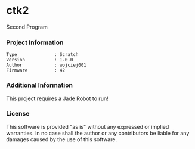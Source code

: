 ctk2
================

Second Program

### Project Information
```
Type              : Scratch
Version           : 1.0.0
Author            : wojciej001
Firmware          : 42
```

### Additional Information
This project requires a Jade Robot to run!

### License
This software is provided "as is" without any expressed or implied warranties.  In no case shall the author or any contributors be liable for any damages caused by the use of this software.

